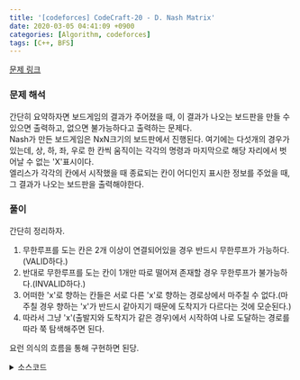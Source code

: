 ```yaml
---
title: '[codeforces] CodeCraft-20 - D. Nash Matrix'
date: 2020-03-05 04:41:09 +0900
categories: [Algorithm, codeforces]
tags: [C++, BFS]
---
```


[문제 링크](https://codeforces.com/contest/1316/problem/D)

### 문제 해석
간단히 요약하자면 보드게임의 결과가 주어졌을 때, 이 결과가 나오는 보드판을 만들 수 있으면 출력하고, 없으면 불가능하다고 출력하는 문제다.<br>
Nash가 만든 보드게임은 NxN크기의 보드판에서 진행된다. 여기에는 다섯개의 경우가 있는데, 상, 하, 좌, 우로 한 칸씩 움직이는 각각의 명령과 마지막으로 해당 자리에서 벗어날 수 없는 'X'표시이다.<br>
엘리스가 각각의 칸에서 시작했을 때 종료되는 칸이 어디인지 표시한 정보를 주었을 때, 그 결과가 나오는 보드판을 출력해야한다.

### 풀이
간단히 정리하자.
1. 무한루프를 도는 칸은 2개 이상이 연결되어있을 경우 반드시 무한루프가 가능하다.(VALID하다.)
2. 반대로 무한루프를 도는 칸이 1개만 따로 떨어져 존재할 경우 무한루프가 불가능하다.(INVALID하다.)
3. 어떠한 'x'로 향하는 칸들은 서로 다른 'x'로 향하는 경로상에서 마주칠 수 없다.(마주칠 경우 향하는 'x'가 반드시 같아지기 때문에 도착지가 다르다는 것에 모순된다.)
4. 따라서 그냥 'x'(출발지와 도착지가 같은 경우)에서 시작하여 나로 도달하는 경로를 따라 쭉 탐색해주면 된다.

요런 의식의 흐름을 통해 구현하면 된당.

<details>
  <summary> 소스코드 </summary>
    <div markdown="1">

```C++
#include <iostream>
#include <limits.h>
#include <algorithm>
#include <functional>
#include <vector>
#include <string.h>
#include <ctype.h>
#include <cmath>
#include <queue>
#include <stack>
#include <string>
#include <set>
#include <map>
using namespace std;
typedef pair<int, int> PII;
 
queue<PII> q;
PII mp[1005][1005];
char state[1005][1005], str[4] = { 'L', 'R', 'D', 'U' }, str2[4] = { 'R', 'L', 'U', 'D' };
int dr[4] = { 0, 0,-1,1 }, dc[4] = { 1,-1,0,0 }, n;
 
bool is_in_range(int x, int y) {
	return x >= 0 && x < n && y >= 0 && y < n;
}
 
int main(void) {
	int a, b;
	scanf("%d", &n);
	for (int i = 0; i < n; i++) {
		for (int j = 0; j < n; j++) {
			scanf("%d %d", &a, &b);
			a--; b--;
			mp[i][j] = { a, b };
			if (i == a && j == b) {
				q.push({ a, b });
				state[a][b] = 'X';
			}
		}
	}
	while (!q.empty()) {
		int xx = q.front().first, yy = q.front().second;
		q.pop();
		for (int i = 0; i < 4; i++) {
			int x = xx + dr[i], y = yy + dc[i];
			if (is_in_range(x, y) && !state[x][y] && mp[xx][yy] == mp[x][y]) {
				state[x][y] = str[i];
				q.push({ x, y });
			}
		}
	}
 
	for (int i = 0; i < n; i++) {
		for (int j = 0; j < n; j++) {
			if (mp[i][j] == PII{-2, -2}) {
				q.push({ i, j });
				for (int k = 0; k < 4; k++) {
					int x = i + dr[k], y = j + dc[k];
					if (is_in_range(x, y) && !state[x][y] && mp[x][y] == PII{ -2,-2 }) {
						state[i][j] = str2[k];
					}
				}
				while (!q.empty()) {
					int xx = q.front().first, yy = q.front().second;
					q.pop();
					for (int k = 0; k < 4; k++) {
						int x = xx + dr[k], y = yy + dc[k];	
						if (is_in_range(x, y) && !state[x][y] && mp[x][y] == PII{ -2,-2 }) {
							state[x][y] = str[k];
							q.push({ x, y });
						}
					}
				}
			}
			if (!state[i][j]) {
				printf("INVALID\n");
				return 0;
			}
		}
	}
	printf("VALID\n");
	for (int i = 0; i < n; i++) {
		printf("%s\n", state[i]);
	}
}
```

</div>
</details>